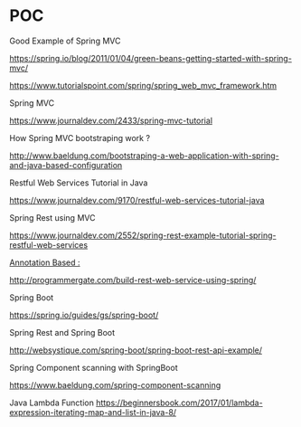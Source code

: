 # POC
Good Example of Spring MVC 

https://spring.io/blog/2011/01/04/green-beans-getting-started-with-spring-mvc/


https://www.tutorialspoint.com/spring/spring_web_mvc_framework.htm


Spring MVC

https://www.journaldev.com/2433/spring-mvc-tutorial

How Spring MVC bootstraping work ?

http://www.baeldung.com/bootstraping-a-web-application-with-spring-and-java-based-configuration


Restful Web Services Tutorial in Java 

https://www.journaldev.com/9170/restful-web-services-tutorial-java


Spring Rest using MVC 

https://www.journaldev.com/2552/spring-rest-example-tutorial-spring-restful-web-services

<U>Annotation Based :</U>

http://programmergate.com/build-rest-web-service-using-spring/


Spring Boot 

https://spring.io/guides/gs/spring-boot/

Spring Rest and Spring Boot 

http://websystique.com/spring-boot/spring-boot-rest-api-example/

Spring Component scanning with SpringBoot 

https://www.baeldung.com/spring-component-scanning

Java Lambda Function 
https://beginnersbook.com/2017/01/lambda-expression-iterating-map-and-list-in-java-8/

